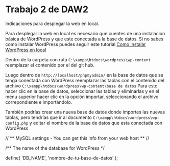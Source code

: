# Trabajo 2 de DAW2

Indicaciones para desplegar la web en local.

Para desplegar la web en local es necesario que cuentes de una instalación básica de WordPress y que este conectada a la base de datos. Si no sabes como instalar WordPress
puedes seguir este tutorial [Como instalar WordPress en local](https://miposicionamientoweb.es/como-instalar-wordpress-local/)

Dentro de la carpeta con ruta `C:\xampp\htdocs\wordpress\wp-content` reemplazar el contenido por el del git hub.

Luego dentro de `http://localhost/phpmyadmin/` en la base de datos que se tenga conectada con WordPress reemplazar las tablas con el contenido del archivo `C:\xampp\htdocs\wordpress\wp-content\base de datos`
Para esto hacer clic en la base de datos, seleccionar las tablas y eliminarlas y en el menu superior hacer clic en la opción importar, 
seleccionando el archivo correpondiente e importándolo.

También podrías crear una nueva base de datos donde importes las nuevas tablas, 
pero tendrías que ir al documento `C:\xampp\htdocs\wordpress\wp-config.php` y 
editar el nombre de la base de datos que esta conectada con WordPress

// ** MySQL settings - You can get this info from your web host ** //

/** The name of the database for WordPress */

define( 'DB_NAME', 'nombre-de-tu-base-de-datos' );

